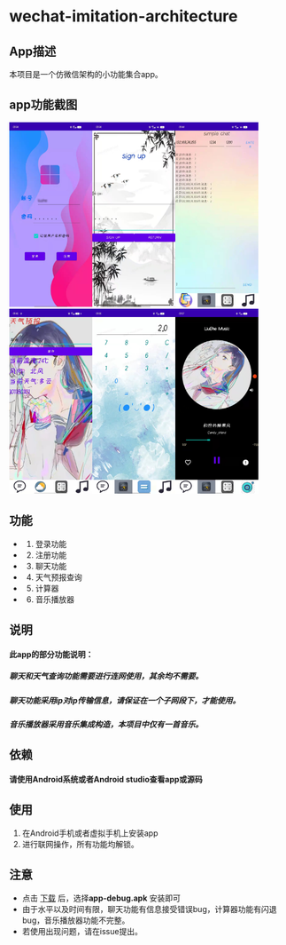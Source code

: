 # wechat-imitation-architecture

## App描述

本项目是一个仿微信架构的小功能集合app。

## app功能截图
<img src="https://github.com/LiuEhe/wechat-imitation-architecture/blob/main/result_picture/login_in.jpg" width="150" height="333"><img src="https://github.com/LiuEhe/wechat-imitation-architecture/blob/main/result_picture/register2.jpg" width="150" height="333"><img src="https://github.com/LiuEhe/wechat-imitation-architecture/blob/main/result_picture/chat.jpg" width="150" height="333"><img src="https://github.com/LiuEhe/wechat-imitation-architecture/blob/main/result_picture/weather.jpg" width="150" height="333"><img src="https://github.com/LiuEhe/wechat-imitation-architecture/blob/main/result_picture/calculate.jpg" width="150" height="333"><img src="https://github.com/LiuEhe/wechat-imitation-architecture/blob/main/result_picture/music.jpg" width="150" height="333">






## 功能

- 1. 登录功能
- 2. 注册功能
- 3. 聊天功能
- 4. 天气预报查询
- 5. 计算器
- 6. 音乐播放器


## 说明
 
  #### 此app的部分功能说明：
  ##### 聊天和天气查询功能需要进行连网使用，其余均不需要。
  ##### 聊天功能采用ip对ip传输信息，请保证在一个子网段下，才能使用。
  ##### 音乐播放器采用音乐集成构造，本项目中仅有一首音乐。
  

## 依赖

#### 请使用Android系统或者Android studio查看app或源码

## 使用

1. 在Android手机或者虚拟手机上安装app
2. 进行联网操作，所有功能均解锁。


## 注意

- 点击  [下载](https://github.com/LiuEhe/wechat-imitation-architecture/releases/tag/v1.0.0) 后，选择**app-debug.apk**
安装即可
- 由于水平以及时间有限，聊天功能有信息接受错误bug，计算器功能有闪退bug，音乐播放器功能不完整。
- 若使用出现问题，请在issue提出。



